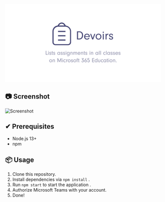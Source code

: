 <div align="center">
  <img src="assets/header.svg" alt="Header">
</div>

## 📷 Screenshot
![Screenshot](https://pbs.twimg.com/media/EYbd0LMVAAA4hoa?format=png&name=small)

## ✔ Prerequisites
- Node.js 13+
- npm

## 📦 Usage
1. Clone this repository.
1. Install dependencies via `npm install` .
1. Run `npm start` to start the application .
1. Authorize Microsoft Teams with your account.
1. Done!

